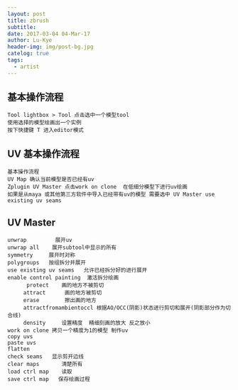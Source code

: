 ```yaml
---
layout: post
title: zbrush
subtitle: 
date: 2017-03-04 04-Mar-17
author: Lu-Kye
header-img: img/post-bg.jpg
catelog: true
tags: 
  - artist
---
```

## 基本操作流程
    Tool lightbox > Tool 点击选中一个模型tool
    使用选择的模型绘画出一个实例
    按下快捷键 T 进入editor模式

## UV 基本操作流程
    基本操作流程 
    UV Map 确认当前模型是否已经有uv
    Zplugin UV Master 点击work on clone  在低细分模型下进行uv绘画
    如果是从maya 或其他第三方软件中导入已经带有uv的模型 需要选中 UV Master use existing uv seams

## UV Master
    unwrap         展开uv
    unwrap all    展开subtool中显示的所有
    symmetry     展开时对称
    polygroups   按组拆分并展开
    use existing uv seams   允许已经拆分好的进行展开
    enable control painting  激活拆分绘画
          protect    画的地方不被剪切
         attract      画的地方被剪切
         erase        擦出画的地方
         attractfromambientoccl 根据AO/OCC(阴影)状态进行剪切和展开(阴影部分作为切合线)
         density     设置精度  精细刻画的放大 反之放小
    work on clone 拷贝一个精度为1的模型 制作uv
    copy uvs       
    paste uvs
    flatten   
    check seams   显示剪开边线
    clear maps       清楚所有
    load ctrl map    读取
    save ctrl map   保存绘画过程

